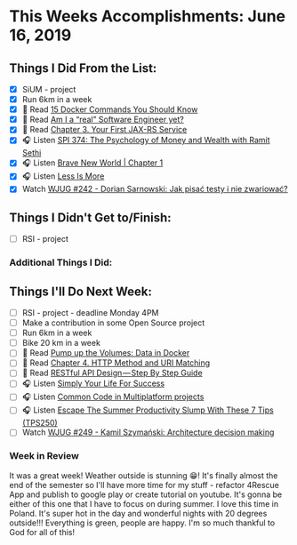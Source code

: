 # This Weeks Accomplishments: June 16, 2019

## Things I Did From the List:

- [x] SiUM - project
- [x] Run 6km in a week
- [x] 📗 Read [15 Docker Commands You Should Know](https://towardsdatascience.com/15-docker-commands-you-should-know-970ea5203421)
- [x] 📗 Read [Am I a “real” Software Engineer yet?](https://medium.com/free-code-camp/am-i-a-real-software-engineer-yet-a0f38a2248c0)
- [x] 📗 Read [Chapter 3. Your First JAX-RS Service](https://dennis-xlc.gitbooks.io/restful-java-with-jax-rs-2-0-en/content/en/part1/chapter3/your_first_jax_rs_service.html)
- [x] 🎧 Listen [SPI 374: The Psychology of Money and Wealth with Ramit Sethi](https://www.smartpassiveincome.com/podcasts/the-psychology-of-money-and-wealth-with-ramit-sethi/)
- [x] 🎧 Listen [Brave New World | Chapter 1](https://www.youtube.com/watch?v=psmAI6tTKeo)
- [x] 🎧 Listen [Less Is More](https://www.youtube.com/watch?v=PE-0zoUHPC8)
- [x] Watch [WJUG #242 - Dorian Sarnowski: Jak pisać testy i nie zwariować?](https://www.youtube.com/watch?v=bLZFcWE_xrs)

## Things I Didn't Get to/Finish:

- [ ] RSI - project

### Additional Things I Did:


## Things I'll Do Next Week:

- [ ] RSI - project - deadline Monday 4PM
- [ ] Make a contribution in some Open Source project
- [ ] Run 6km in a week
- [ ] Bike 20 km in a week
- [ ] 📗 Read [Pump up the Volumes: Data in Docker](https://towardsdatascience.com/pump-up-the-volumes-data-in-docker-a21950a8cd8)
- [ ] 📗 Read [Chapter 4. HTTP Method and URI Matching](https://dennis-xlc.gitbooks.io/restful-java-with-jax-rs-2-0-en/content/en/part1/chapter4/http_method_and_uri_matching.html)
- [ ] 📗 Read [RESTful API Design — Step By Step Guide](https://medium.com/better-programming/restful-api-design-step-by-step-guide-2f2c9f9fcdbf)
- [ ] 🎧 Listen [Simply Your Life For Success](https://www.youtube.com/watch?v=SnQWnOVr3Uk)
- [ ] 🎧 Listen [Common Code in Multiplatform projects](http://talkingkotlin.com/common-code-in-mpp-projects/)
- [ ] 🎧 Listen [Escape The Summer Productivity Slump With These 7 Tips (TPS250)](http://www.asianefficiency.com/podcast/250-summer-productivity/)
- [ ] Watch [WJUG #249 - Kamil Szymański: Architecture decision making](https://www.youtube.com/watch?v=1wcoouj8Gko)

### Week in Review
It was a great week! Weather outside is stunning 😁! It's finally almost the end of the semester so I'll have more time for my stuff - refactor 4Rescue App and publish to google play or create tutorial on youtube. It's gonna be either of this one that I have to focus on during summer. I love this time in Poland. It's super hot in the day and wonderful nights with 20 degrees outside!!! Everything is green, people are happy. I'm so much thankful to God for all of this!
